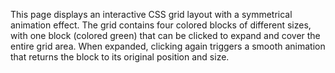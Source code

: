 This page displays an interactive CSS grid layout with a symmetrical animation effect. The grid contains four colored blocks of different sizes, with one block (colored green) that can be clicked to expand and cover the entire grid area. When expanded, clicking again triggers a smooth animation that returns the block to its original position and size.

<!-- Generated from commit: 1faccef4c2390ded2dc2db0d0ff59bf3248d4c50 -->